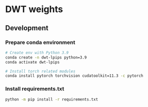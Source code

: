 # DWT weights

## Development

### Prepare conda environment

```bash
# Create env with Python 3.9
conda create -n dwt-lpips python=3.9
conda activate dwt-lpips

# Install torch related modules
conda install pytorch torchvision cudatoolkit=11.3 -c pytorch
```

### Install requirements.txt

```bash
python -m pip install -r requirements.txt
```
